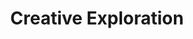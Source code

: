 ---
title: "Creative Exploration"
category: "patience"
icon: "sparkle"
situations: ["creativity", "expression"]
animation: "pulse"
weight: 36
draft: false
quote: "Football is like life. It requires perseverance, self-denial, hard work, sacrifice, dedication, and respect for authority."
quoteAuthor: "Pelé"
quoteContext: "When Pelé compares football to life's demands, he's revealing a key truth about Creative Exploration. Despite being remembered for his joyful expression and creative brilliance, he understood that true creativity emerges through disciplined development rather than undirected freedom. His play demonstrated how patient mastery of fundamentals eventually allows spontaneous brilliance to emerge naturally, showing that structure and creativity are complementary rather than contradictory."
principle: "**Creative Exploration**: True creativity doesn't appear instantly but emerges through patient exploration of possibilities within structure. By thoroughly understanding fundamentals before attempting innovation, you develop creativity that's both free-flowing and functional rather than merely flashy or random."
practice: "Choose one basic skill you've thoroughly mastered, like passing or dribbling. In your next individual training session, spend 20 minutes exploring five different variations of this skill—not to show off, but to genuinely investigate possibilities within your competence. Notice how this structured exploration affects both your technical understanding and creative expression."
reflection: "What's your relationship with creativity in football? How might patient exploration within structure lead to more meaningful creative expression than attempting flashy moves without foundation?"
---